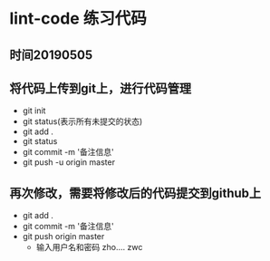 # lint-code 练习代码
## 时间20190505

## 将代码上传到git上，进行代码管理
+ git init
+ git status(表示所有未提交的状态)
+ git add .
+ git status
+ git commit -m '备注信息'
+ git push -u origin master

## 再次修改，需要将修改后的代码提交到github上
+ git add .
+ git commit -m '备注信息'
+ git push origin master
	+ 输入用户名和密码 zho.... zwc